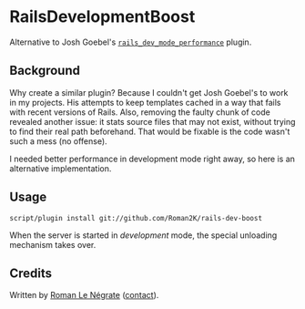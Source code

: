 # RailsDevelopmentBoost

Alternative to Josh Goebel's [`rails_dev_mode_performance`](https://github.com/yyyc514/rails_dev_mode_performance) plugin.

## Background

Why create a similar plugin? Because I couldn't get Josh Goebel's to work in my projects. His attempts to keep templates cached in a way that fails with recent versions of Rails. Also, removing the faulty chunk of code revealed another issue: it stats source files that may not exist, without trying to find their real path beforehand. That would be fixable is the code wasn't such a mess (no offense).

I needed better performance in development mode right away, so here is an alternative implementation.

## Usage

    script/plugin install git://github.com/Roman2K/rails-dev-boost

When the server is started in *development* mode, the special unloading mechanism takes over.

## Credits

Written by [Roman Le Négrate](http://roman.flucti.com) ([contact](mailto:roman.lenegrate@gmail.com)).
